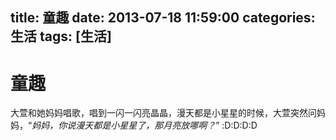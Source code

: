 title: 童趣
date: 2013-07-18 11:59:00
categories:  生活
tags: [生活]
---

# 童趣
大萱和她妈妈唱歌，唱到一闪一闪亮晶晶，漫天都是小星星的时候，大萱突然问妈妈，“*妈妈，你说漫天都是小星星了，那月亮放哪啊？*”
:D:D:D:D